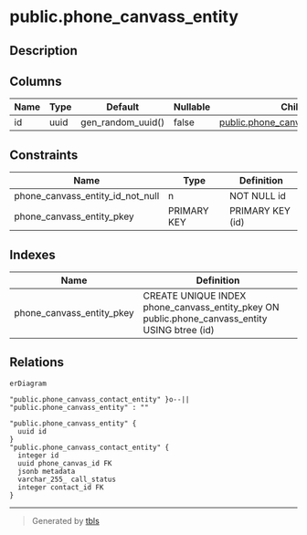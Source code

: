 # public.phone_canvass_entity

## Description

## Columns

| Name | Type | Default           | Nullable | Children                                                                      | Parents | Comment |
| ---- | ---- | ----------------- | -------- | ----------------------------------------------------------------------------- | ------- | ------- |
| id   | uuid | gen_random_uuid() | false    | [public.phone_canvass_contact_entity](public.phone_canvass_contact_entity.md) |         |         |

## Constraints

| Name                             | Type        | Definition       |
| -------------------------------- | ----------- | ---------------- |
| phone_canvass_entity_id_not_null | n           | NOT NULL id      |
| phone_canvass_entity_pkey        | PRIMARY KEY | PRIMARY KEY (id) |

## Indexes

| Name                      | Definition                                                                                    |
| ------------------------- | --------------------------------------------------------------------------------------------- |
| phone_canvass_entity_pkey | CREATE UNIQUE INDEX phone_canvass_entity_pkey ON public.phone_canvass_entity USING btree (id) |

## Relations

```mermaid
erDiagram

"public.phone_canvass_contact_entity" }o--|| "public.phone_canvass_entity" : ""

"public.phone_canvass_entity" {
  uuid id
}
"public.phone_canvass_contact_entity" {
  integer id
  uuid phone_canvas_id FK
  jsonb metadata
  varchar_255_ call_status
  integer contact_id FK
}
```

---

> Generated by [tbls](https://github.com/k1LoW/tbls)
